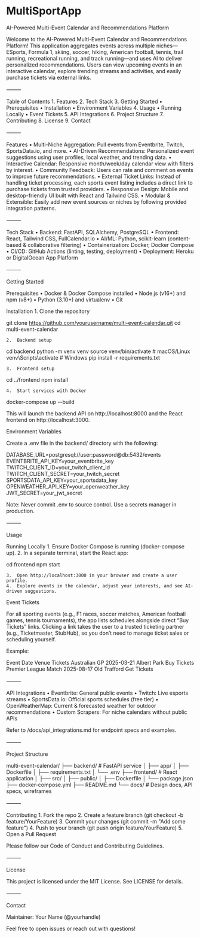 # MultiSportApp

AI-Powered Multi-Event Calendar and Recommendations Platform

Welcome to the AI-Powered Multi-Event Calendar and Recommendations Platform! This application aggregates events across multiple niches—ESports, Formula 1, skiing, soccer, hiking, American football, tennis, trail running, recreational running, and track running—and uses AI to deliver personalized recommendations. Users can view upcoming events in an interactive calendar, explore trending streams and activities, and easily purchase tickets via external links.

⸻

Table of Contents
	1.	Features
	2.	Tech Stack
	3.	Getting Started
	•	Prerequisites
	•	Installation
	•	Environment Variables
	4.	Usage
	•	Running Locally
	•	Event Tickets
	5.	API Integrations
	6.	Project Structure
	7.	Contributing
	8.	License
	9.	Contact

⸻

Features
	•	Multi-Niche Aggregation: Pull events from Eventbrite, Twitch, SportsData.io, and more.
	•	AI-Driven Recommendations: Personalized event suggestions using user profiles, local weather, and trending data.
	•	Interactive Calendar: Responsive month/week/day calendar view with filters by interest.
	•	Community Feedback: Users can rate and comment on events to improve future recommendations.
	•	External Ticket Links: Instead of handling ticket processing, each sports event listing includes a direct link to purchase tickets from trusted providers.
	•	Responsive Design: Mobile and desktop-friendly UI built with React and Tailwind CSS.
	•	Modular & Extensible: Easily add new event sources or niches by following provided integration patterns.

⸻

Tech Stack
	•	Backend: FastAPI, SQLAlchemy, PostgreSQL
	•	Frontend: React, Tailwind CSS, FullCalendar.io
	•	AI/ML: Python, scikit-learn (content-based & collaborative filtering)
	•	Containerization: Docker, Docker Compose
	•	CI/CD: GitHub Actions (linting, testing, deployment)
	•	Deployment: Heroku or DigitalOcean App Platform

⸻

Getting Started

Prerequisites
	•	Docker & Docker Compose installed
	•	Node.js (v16+) and npm (v8+)
	•	Python (3.10+) and virtualenv
	•	Git

Installation
	1.	Clone the repository

git clone https://github.com/yourusername/multi-event-calendar.git
cd multi-event-calendar


	2.	Backend setup

cd backend
python -m venv venv
source venv/bin/activate      # macOS/Linux
venv\Scripts\activate       # Windows
pip install -r requirements.txt


	3.	Frontend setup

cd ../frontend
npm install


	4.	Start services with Docker

docker-compose up --build

This will launch the backend API on http://localhost:8000 and the React frontend on http://localhost:3000.

Environment Variables

Create a .env file in the backend/ directory with the following:

DATABASE_URL=postgresql://user:password@db:5432/events
EVENTBRITE_API_KEY=your_eventbrite_key
TWITCH_CLIENT_ID=your_twitch_client_id
TWITCH_CLIENT_SECRET=your_twitch_secret
SPORTSDATA_API_KEY=your_sportsdata_key
OPENWEATHER_API_KEY=your_openweather_key
JWT_SECRET=your_jwt_secret

Note: Never commit .env to source control. Use a secrets manager in production.

⸻

Usage

Running Locally
	1.	Ensure Docker Compose is running (docker-compose up).
	2.	In a separate terminal, start the React app:

cd frontend
npm start


	3.	Open http://localhost:3000 in your browser and create a user profile.
	4.	Explore events in the calendar, adjust your interests, and see AI-driven suggestions.

Event Tickets

For all sporting events (e.g., F1 races, soccer matches, American football games, tennis tournaments), the app lists schedules alongside direct “Buy Tickets” links. Clicking a link takes the user to a trusted ticketing partner (e.g., Ticketmaster, StubHub), so you don’t need to manage ticket sales or scheduling yourself.

Example:

Event	Date	Venue	Tickets
Australian GP	2025-03-21	Albert Park	Buy Tickets
Premier League Match	2025-08-17	Old Trafford	Get Tickets


⸻

API Integrations
	•	Eventbrite: General public events
	•	Twitch: Live esports streams
	•	SportsData.io: Official sports schedules (free tier)
	•	OpenWeatherMap: Current & forecasted weather for outdoor recommendations
	•	Custom Scrapers: For niche calendars without public APIs

Refer to /docs/api_integrations.md for endpoint specs and examples.

⸻

Project Structure

multi-event-calendar/
├── backend/                # FastAPI service
│   ├── app/
│   ├── Dockerfile
│   ├── requirements.txt
│   └── .env
├── frontend/               # React application
│   ├── src/
│   ├── public/
│   ├── Dockerfile
│   └── package.json
├── docker-compose.yml
├── README.md
└── docs/                   # Design docs, API specs, wireframes


⸻

Contributing
	1.	Fork the repo
	2.	Create a feature branch (git checkout -b feature/YourFeature)
	3.	Commit your changes (git commit -m "Add some feature")
	4.	Push to your branch (git push origin feature/YourFeature)
	5.	Open a Pull Request

Please follow our Code of Conduct and Contributing Guidelines.

⸻

License

This project is licensed under the MIT License. See LICENSE for details.

⸻

Contact

Maintainer: Your Name (@yourhandle)

Feel free to open issues or reach out with questions!
